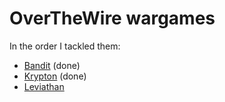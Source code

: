 # OverTheWire wargames

In the order I tackled them:

* [Bandit](bandit) (done)
* [Krypton](krypton) (done)
* [Leviathan](leviathan)
